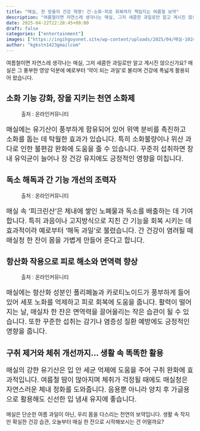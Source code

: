 ```yaml
---
title: "매실, 한 방울의 건강 혁명! 간·소화·피로 회복까지 책임지는 여름철 보약"
description: "여름철이면 자연스레 생각나는 매실, 그저 새콤한 과일로만 알고 계시진 않으신가요? 매실은 그 풍부한 영양 덕분에 예로부터 ‘약이 되는 과일’로 불리며 건강에 폭넓게 활용되어 왔습니다."
date: 2025-04-22T22:28:45+09:00
draft: false
categories: ["entertainment"]
images: ["https://ingihgoyonet.site/wp-content/uploads/2025/04/매실-1024x768.jpg", "https://ingihgoyonet.site/wp-content/uploads/2025/04/매실주스-1024x683.png", "https://ingihgoyonet.site/wp-content/uploads/2025/04/매실청담그기-1024x683.png"]
author: "kgkstn1423gmailcom"
---
```


<p>여름철이면 자연스레 생각나는 매실, 그저 새콤한 과일로만 알고 계시진 않으신가요? 매실은 그 풍부한 영양 덕분에 예로부터 ‘약이 되는 과일’로 불리며 건강에 폭넓게 활용되어 왔습니다.</p> <h2 >소화 기능 강화, 장을 지키는 천연 소화제</h2> <figure ><img src="https://ingihgoyonet.site/wp-content/uploads/2025/04/매실-1024x768.jpg" alt="" style="aspect-ratio:16/9;object-fit:cover"/><figcaption >출처 : 온라인커뮤니티</figcaption></figure> <p style="font-size:18px">매실에는 유기산이 풍부하게 함유되어 있어 위액 분비를 촉진하고 소화를 돕는 데 탁월한 효과가 있습니다. 특히 소화불량이나 위산 과다로 인한 불편감 완화에 도움을 줄 수 있습니다. 꾸준히 섭취하면 장내 유익균이 늘어나 장 건강 유지에도 긍정적인 영향을 미칩니다.</p> <h2 >독소 해독과 간 기능 개선의 조력자</h2> <figure ><img src="https://ingihgoyonet.site/wp-content/uploads/2025/04/매실주스-1024x683.png" alt="" style="aspect-ratio:16/9;object-fit:cover"/><figcaption >출처 : 온라인커뮤니티</figcaption></figure> <p style="font-size:18px">매실 속 ‘피크린산’은 체내에 쌓인 노폐물과 독소를 배출하는 데 기여합니다. 특히 과음이나 고지방식으로 지친 간 기능을 회복 시키는 데 효과적이라 예로부터 ‘해독 과일’로 불렸습니다. 간 건강이 염려될 때 매실청 한 잔이 몸을 가볍게 만들어 준다고 합니다.</p> <h2 >항산화 작용으로 피로 해소와 면역력 향상</h2> <figure ><img src="https://ingihgoyonet.site/wp-content/uploads/2025/04/매실청담그기-1024x683.png" alt="" style="aspect-ratio:16/9;object-fit:cover"/><figcaption >출처 : 온라인커뮤니티</figcaption></figure> <p style="font-size:18px">매실에는 항산화 성분인 폴리페놀과 카로티노이드가 풍부하게 들어 있어 세포 노화를 억제하고 피로 회복에 도움을 줍니다. 활력이 떨어지는 날, 매실차 한 잔은 면역력을 끌어올리는 작은 습관이 될 수 있습니다. 또한 꾸준한 섭취는 감기나 염증성 질환 예방에도 긍정적인 영향을 줍니다.</p> <h2 >구취 제거와 체취 개선까지… 생활 속 똑똑한 활용</h2> <p style="font-size:18px">매실의 강한 유기산은 입 안 세균 억제에 도움을 주어 구취 완화에 효과적입니다. 여름철 땀이 많아지며 체취가 걱정될 때에도 매실청은 자연스러운 체내 정화를 도와줍니다. 음용뿐 아니라 양치 후 가글용으로 활용해도 신선한 입 냄새 유지에 좋습니다.</p> <p>매실은 단순한 여름 과일이 아닌, 우리 몸을 다스리는 천연의 보약입니다. 생활 속 작지만 확실한 건강 습관, 오늘부터 매실 한 잔으로 시작해보시는 건 어떨까요?</p>
